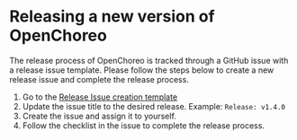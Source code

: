 # Releasing a new version of OpenChoreo

The release process of OpenChoreo is tracked through a GitHub issue with a release issue template.
Please follow the steps below to create a new release issue and complete the release process.

1. Go to the [Release Issue creation template](https://github.com/openchoreo/openchoreo/issues/new?template=03-release.md)
2. Update the issue title to the desired release. Example: `Release: v1.4.0`
3. Create the issue and assign it to yourself.
4. Follow the checklist in the issue to complete the release process.

